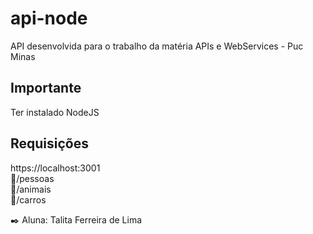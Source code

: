 # api-node
API desenvolvida para o trabalho da matéria APIs e WebServices - Puc Minas

## Importante
Ter instalado NodeJS

## Requisições
https://localhost:3001 <br>
:small_blue_diamond:/pessoas <br>
:small_blue_diamond:/animais <br>
:small_blue_diamond:/carros <br>

:black_nib: Aluna: Talita Ferreira de Lima
